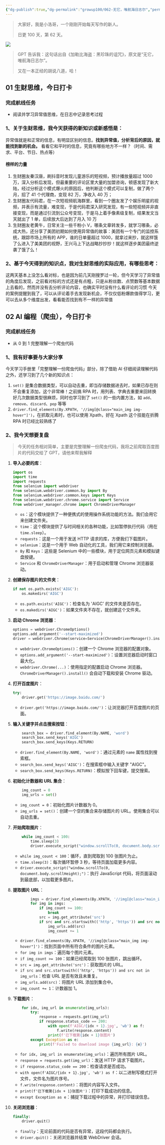 ```yaml
---
{"dg-publish":true,"dg-permalink":"growup100/062-无它，唯航海日志尔","permalink":"/growup100/062-无它，唯航海日志尔/","tags":["小洛哥成长笔记"],"noteIcon":"1","created":"2024-06-20","updated":"2024-06-20"}
---
```



> 大家好，我是小洛哥，一个刚刚开始每天写作的新人。
> 
> 日更 100 天，第 62 天。

![](http://img.xlg.life/images%2F2024%2F06%2F20%2F20240620232151-26ec5cedd6438147818b45d975976f44.png)

> GPT 告诉我：这句话出自《加勒比海盗：黑珍珠的诅咒》，原文是“无它，唯航海日志尔”。
> 
> 又在一本正经的胡说八道，哈！

## 01 生财思维，今日打卡

### 完成航线任务

- 阅读并学习异常值思维，在日志中记录思考过程

### 1、关于生财思维，我今天获得的新知识或新感悟是：

异常值就是和正常的信息，有明显区别的信息。**找到异常值，分析背后的原因，就能找到新的机会。** 看看它和平时的信息，究竟有哪些地方不一样？（时间、需求、平台、节日、热点等）

#### 榜样的力量

1. 生财圈友秦汉唐，刷抖音时发现儿童游乐的短视频，预计播放量超过 1000 万，深入分析后发现，但最重要的评论区里大量的加盟咨询，顿感发现了新大陆，经过分析这个模式爆火的原因后，他判断这个模式可以复制，做了两个月，招了 41 个代理商，变现 82 万，净收入 40 万；
2. 生财圈友代码君，在一次短视频航海群里，看到一个圈友发了个娱乐明星的视频，并表示有流量，难变现，于是代码君深入研究发现，有一些短视频并非直接变现，而是通过引流到公众号变现，于是马上着手像素级复制，结果发文当天就出了 1 单，后续放大后达到了月入 10 万
3. 生财圈友老黄牛，日常关注一些千粉小 V，哪条文章转发多，就学习哪条，必成大热，还分享了美团初期如何使用异常值的故事：美团有一个专门的监控系统，跟踪市场上所有的 APP，谁的日单量超过 1000，就拿过来抄，就这样饿了么进入了美美团的视野，王兴马上下达战略抄抄抄！就这样逐步美团最终逆袭了饿了么！

### 2、基于今天得到的知识点，我对生财思维的实际应用，有哪些思考：

这两天基本上没怎么看对标，也是因为前几天刚搜罗过一轮，但今天学习了异常值的角度后发现，之前看对标的方式还是有点粗，只是从粉丝数、点赞数等基本数据上去看的，然而并没有去分析评论内容，也确实平时没有什么看评论的习惯
今天的案例提醒到我了，可以从评论着手去发现新机会，不仅仅低粉爆款值得学习，更可以去从多个维度出发，看看能否找到有不一样的异常值

## 02 AI 编程（爬虫），今日打卡

### 完成航线任务

- 从 0 到 1 完整理解一个爬虫代码

### 1、我有好事要与大家分享

今天学习手册里「完整理解一份爬虫代码」部分，除了借助 AI 仔细阅读理解代码之外，还学习到了几个新的知识点：
1. `set()` 是集合数据类型，可以自动去重，即当存储数据进去时，如果已存在则不会重复添加，这个非常棒！之前搞 RPA 时，用列表、字典去重要来回转换好几次数据类型很麻烦，同时也学习到了 `set()` 的一些内置方法，如 `add`、`remove`、`discard`、`pop` 等等
2. `driver.find_elements(By.XPATH, '//img[@class="main_img img-hover"]')`，在抓取元素时，也可以使用 Xpath，好在 Xpath 这个技能在折腾 RPA 时已经比较熟练了

### 2、我今天想要复盘

 > 今天的任务相对简单，主要是完整理解一份爬虫代码，我将之前爬取百度图片的代码交给了 GPT，请他来帮我解释

1. **导入必要的库**：

	```python
	import os
	import time
	import requests
	from selenium import webdriver
	from selenium.webdriver.common.by import By
	from selenium.webdriver.common.keys import Keys
	from selenium.webdriver.chrome.service import Service
	from webdriver_manager.chrome import ChromeDriverManager
	```

   - `os`：这个模块提供了一种便携式的使用操作系统功能的方法。我们会用它来创建文件夹。
   - `time`：这个模块提供了与时间相关的各种功能，比如暂停执行代码（用在 `time.sleep`）。
   - `requests`：这是一个用于发送 HTTP 请求的库，方便我们下载图片。
   - `selenium`：这是一个用于 Web 自动化的工具，我们用它来控制浏览器。
   - `By` 和 `Keys`：这些是 Selenium 中的一些模块，用于定位网页元素和模拟键盘按键。
   - `Service` 和 `ChromeDriverManager`：用于启动和管理 Chrome 浏览器驱动。
2. **创建保存图片的文件夹**：

	```python
	if not os.path.exists('AIGC'):
	    os.makedirs('AIGC')
	```

   - `os.path.exists('AIGC')`：检查名为 'AIGC' 的文件夹是否存在。
   - `os.makedirs('AIGC')`：如果文件夹不存在，就创建这个文件夹。
3. **启动 Chrome 浏览器**：

	```python
	options = webdriver.ChromeOptions()
	options.add_argument('--start-maximized')
	driver = webdriver.Chrome(service=Service(ChromeDriverManager().install()), options=options)
	```

   - `webdriver.ChromeOptions()`：创建一个 Chrome 浏览器的配置对象。
   - `options.add_argument('--start-maximized')`：设置浏览器启动时窗口最大化。
   - `webdriver.Chrome(...)`：使用指定的配置启动 Chrome 浏览器。`ChromeDriverManager().install()` 会自动下载和安装 Chrome 驱动。
4. **打开百度图片**：

	```python
	try:
	    driver.get('https://image.baidu.com/')
	```

   - `driver.get('https://image.baidu.com/')`：让浏览器打开百度图片的页面。
5. **输入关键字并点击搜索按钮**：

	```python
	    search_box = driver.find_element(By.NAME, 'word')
	    search_box.send_keys('AIGC')
	    search_box.send_keys(Keys.RETURN)
	```

   - `driver.find_element(By.NAME, 'word')`：通过元素的 `name` 属性找到搜索框。
   - `search_box.send_keys('AIGC')`：在搜索框中输入关键字 "AIGC"。
   - `search_box.send_keys(Keys.RETURN)`：模拟按下回车键，提交搜索。
6. **初始化计数器和 URL 集合**：

	```python
	    img_count = 0
	    img_urls = set()
	```

   - `img_count = 0`：初始化图片计数器为 0。
   - `img_urls = set()`：创建一个空的集合来存储图片的 URL。使用集合可以自动去重。
7. **开始爬取图片**：

	```python
	    while img_count < 100:
	        time.sleep(3)
	        driver.execute_script("window.scrollTo(0, document.body.scrollHeight);")
	```

   - `while img_count < 100`：循环，直到爬取到 100 张图片为止。
   - `time.sleep(3)`：每次循环暂停 3 秒，等待页面加载更多内容。
   - `driver.execute_script("window.scrollTo(0, document.body.scrollHeight);")`：执行 JavaScript 代码，将页面滚动到最底部，以加载更多图片。
8. **提取图片 URL**：

	```python
	        imgs = driver.find_elements(By.XPATH, '//img[@class="main_img img-hover"]')
	        for img in imgs:
	            if img_count >= 100:
	                break
	            src = img.get_attribute('src')
	            if src and src.startswith(('http', 'https')) and src not in img_urls:
	                img_urls.add(src)
	                img_count += 1
	```

   - `driver.find_elements(By.XPATH, '//img[@class="main_img img-hover"]')`：找到页面中所有符合条件的图片元素。
   - `for img in imgs`：遍历每个图片元素。
   - `if img_count >= 100`：如果已经爬取到 100 张图片，跳出循环。
   - `src = img.get_attribute('src')`：获取图片的 URL。
   - `if src and src.startswith(('http', 'https')) and src not in img_urls`：检查 URL 是否有效且未重复。
   - `img_urls.add(src)`：将图片 URL 添加到集合中。
   - `img_count += 1`：计数器加 1。
9. **下载图片**：

	```python
	    for idx, img_url in enumerate(img_urls):
	        try:
	            response = requests.get(img_url)
	            if response.status_code == 200:
	                with open(f'AIGC/{idx + 1}.jpg', 'wb') as f:
	                    f.write(response.content)
	                print(f'已下载第{idx + 1}张图片')
	        except Exception as e:
	            print(f'Failed to download image {img_url}: {e}')
	```

   - `for idx, img_url in enumerate(img_urls)`：遍历所有图片 URL。
   - `response = requests.get(img_url)`：发送 HTTP 请求下载图片。
   - `if response.status_code == 200`：检查请求是否成功。
   - `with open(f'AIGC/{idx + 1}.jpg', 'wb') as f`：以二进制写模式打开文件，文件名为图片序号。
   - `f.write(response.content)`：将图片内容写入文件。
   - `print(f'已下载第{idx + 1}张图片')`：打印下载成功的信息。
   - `except Exception as e`：捕捉下载过程中的异常，并打印错误信息。
10. **关闭浏览器**：

	```python
	finally:
	    driver.quit()
	```

    - `finally`：无论前面的代码是否有异常，这段代码都会执行。
    - `driver.quit()`：关闭浏览器并结束 WebDriver 会话。
